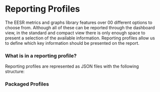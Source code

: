 # Reporting Profiles

The EESR metrics and graphs library features over 00 different options to choose from. Although all of these can be reported through the dashboard view, in the standard and compact view there is only enough space to present a selection of the available information. Reporting profiles allow us to define which key information should be presented on the report.&#x20;

### What is in a reporting profile?

Reporting profiles are represented as JSON files with the following structure:



### Packaged Profiles

